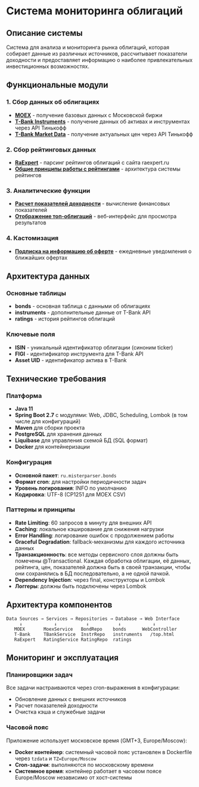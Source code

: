 # Система мониторинга облигаций

## Описание системы

Система для анализа и мониторинга рынка облигаций, которая собирает данные из различных источников, рассчитывает показатели доходности и предоставляет информацию о наиболее привлекательных инвестиционных возможностях.

## Функциональные модули

### 1. Сбор данных об облигациях
- **[MOEX](moex.md)** - получение базовых данных с Московской биржи
- **[T-Bank Instruments](tbank-instruments.md)** - получение данных об активах и инструментах через API Тинькофф
- **[T-Bank Market Data](tbank-prices.md)** - получение актуальных цен через API Тинькофф

### 2. Сбор рейтинговых данных
- **[RaExpert](raexpert.md)** - парсинг рейтингов облигаций с сайта raexpert.ru
- **[Общие принципы работы с рейтингами](ratings.md)** - архитектура системы рейтингов

### 3. Аналитические функции
- **[Расчет показателей доходности](calc.md)** - вычисление финансовых показателей
- **[Отображение топ-облигаций](top.md)** - веб-интерфейс для просмотра результатов

### 4. Кастомизация
- **[Подписка на информацию об оферте](telegram.md)** - ежедневные уведомления о ближайших офертах

## Архитектура данных

### Основные таблицы
- **bonds** - основная таблица с данными об облигациях
- **instruments** - дополнительные данные от T-Bank API
- **ratings** - история рейтингов облигаций

### Ключевые поля
- **ISIN** - уникальный идентификатор облигации (синоним ticker)
- **FIGI** - идентификатор инструмента для T-Bank API
- **Asset UID** - идентификатор актива в T-Bank

## Технические требования

### Платформа
- **Java 11**
- **Spring Boot 2.7** с модулями: Web, JDBC, Scheduling, Lombok (в том числе для конфигураций)
- **Maven** для сборки проекта
- **PostgreSQL** для хранения данных
- **Liquibase** для управления схемой БД (SQL формат)
- **Docker** для контейнеризации

### Конфигурация
- **Основной пакет**: `ru.misterparser.bonds`
- **Формат cron**: для настройки периодичности задач
- **Уровень логирования**: INFO по умолчанию
- **Кодировка**: UTF-8 (CP1251 для MOEX CSV)

### Паттерны и принципы
- **Rate Limiting**: 60 запросов в минуту для внешних API
- **Caching**: локальное кэширование для снижения нагрузки
- **Error Handling**: логирование ошибок с продолжением работы
- **Graceful Degradation**: fallback-механизмы для каждого источника данных
- **Транзакционность**: все методы сервисного слоя должны быть помечены @Transactional. 
  Каждая обработка облигации, её данных, рейтинга, цен, показателей должна быть в своей транзакции, чтобы они сохранялись в БД последовательно, а не одной пачкой.
- **Dependency Injection**: через final, конструкторы и Lombok
- **Логгеры**: должны быть подключены через Lombok

## Архитектура компонентов

```
Data Sources → Services → Repositories → Database → Web Interface
     ↓            ↓           ↓           ↓            ↓
   MOEX       MoexService   BondRepo    bonds      WebController
   T-Bank     TBankService  InstrRepo   instruments   /top.html
   RaExpert   RatingService RatingRepo  ratings
```

## Мониторинг и эксплуатация

### Планировщики задач
Все задачи настраиваются через cron-выражения в конфигурации:
- Обновление данных с внешних источников
- Расчет показателей доходности
- Очистка кэша и служебные задачи

### Часовой пояс
Приложение использует московское время (GMT+3, Europe/Moscow):
- **Docker контейнер**: системный часовой пояс установлен в Dockerfile через `tzdata` и `TZ=Europe/Moscow`
- **Cron-задачи**: выполняются по московскому времени
- **Системное время**: контейнер работает в часовом поясе Europe/Moscow независимо от хост-системы